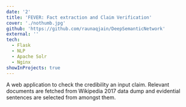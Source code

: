 ```yaml
---
date: '2'
title: 'FEVER: Fact extraction and Claim Verification'
cover: './nothumb.jpg'
github: 'https://github.com/raunaqjain/DeepSemanticNetwork'
external: ''
tech:
  - Flask
  - NLP
  - Apache Solr
  - Nginx
showInProjects: true
---
```


A web application to check the credibility an input claim. Relevant documents are fetched from Wikipedia 2017 data dump and evidential sentences are selected from amongst them.

